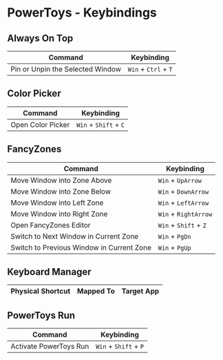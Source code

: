 # PowerToys - Keybindings

## Always On Top

| Command | Keybinding |
|---------|------------|
| Pin or Unpin the Selected Window | `Win` + `Ctrl` + `T` |

## Color Picker

| Command | Keybinding |
|---------|------------|
| Open Color Picker | `Win` + `Shift` + `C` |

## FancyZones

| Command | Keybinding |
|---------|------------|
| Move Window into Zone Above | `Win` + `UpArrow` |
| Move Window into Zone Below | `Win` + `DownArrow` |
| Move Window into Left Zone | `Win` + `LeftArrow` |
| Move Window into Right Zone | `Win` + `RightArrow` |
| Open FancyZones Editor | `Win` + `Shift` + `Z` |
| Switch to Next Window in Current Zone | `Win` + `PgDn` |
| Switch to Previous Window in Current Zone | `Win` + `PgUp` |

## Keyboard Manager

| Physical Shortcut | Mapped To | Target App |
|-------------------|-----------|------------|

## PowerToys Run

| Command | Keybinding |
|---------|------------|
| Activate PowerToys Run | `Win` + `Shift` + `P`